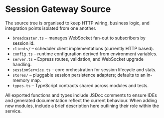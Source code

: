 # Session Gateway Source

The source tree is organised to keep HTTP wiring, business logic, and integration points isolated from one another.

* `broadcaster.ts` – manages WebSocket fan-out to subscribers by session id.
* `clients/` – scheduler client implementations (currently HTTP based).
* `config.ts` – runtime configuration derived from environment variables.
* `server.ts` – Express routes, validation, and WebSocket upgrade handling.
* `sessionService.ts` – core orchestration for session lifecycle and stats.
* `stores/` – pluggable session persistence adapters; defaults to an in-memory map.
* `types.ts` – TypeScript contracts shared across modules and tests.

All exported functions and types include JSDoc comments to ensure IDEs and generated documentation reflect the current behaviour. When adding new modules, include a brief description here outlining their role within the service.
